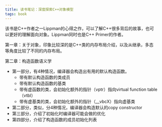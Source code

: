 ```yaml
---
title: 读书笔记：深度探索C++对象模型
tags: book
---
```


该书是C++作者之一Lippman的心得之作，可以了解C++很多背后的故事，也可以更好的理解面向对象。Lippman同时也是C++ Primer的作者。

<!--more-->

第一章：关于对象，印象比较深的是C++类的内存布局介绍，以及从继承，多态等角度比较了不同的内存布局。


第二章：构造函数语义学

* 第一部分，有4种情况，编译器会构造出有用的默认构造函数。
    * 带有默认构造函数的类成员
    * 带有默认构造函数的基类
    * 带有虚函数的类，会初始化额外的指针（vptr）指向virtual function table（vtbl）
    * 带有虚基类的类，会初始化额外的指针（__vbcX）指向虚基类 
* 第二部分，类似，分4种情况，编译器会构造默认的copy constructor
* 第三部分，介绍了初始化时编译器可能会做的优化
* 第四部分，介绍了构造函数的成员初始化列表
